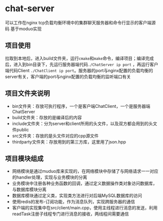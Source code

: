 # chat-server
可以工作在nginx tcp负载均衡环境中的集群聊天服务器和命令行显示的客户端源码 基于moduo实现
## 项目使用
拉取到本地后，进入build文件夹，运行`cmake`和`make`命令，编译项目；编译完成后，进入到bin目录下，先运行服务器端代码`./ChatServer ip port` ，再运行客户端代码Client
`./ChatClient ip port`。服务器的port与nginx配置的负载均衡的server有关，客户端的port与nginx配置的负载均衡的监听端口有关
## 项目文件夹说明
- bin文件夹：存放可执行程序，一个是客户端ChatClient，一个是服务器端ChatServer
- build文件夹：存放的是编译后的内容
- include文件夹：分为server和client所用的头文件，以及双方都会用到的头文件public
- src文件夹：存放的是头文件对应的cpp源文件
- thirdparty文件夹：存放用到的第三方库，这里用了json.hpp
## 项目模块组成
- 网络模块是通过muduo库来实现的，在网络模块中存储了与网络请求一一对应的handler处理，实现与业务模块的分离
- 业务模块中注册各种业务函数的回调，通过定义数据操作类对象访问数据库，与数据库模块分离
- 数据库模块通过定义类，实现类方法进行对后端MySQL数据库的访问
- 使用redis的发布-订阅功能，作为消息队列，实现跨服务器的通信
- 客户端的实现集中在src/client/main.cpp，使用主线程进行消息的发送，利用readTask注册子线程专门进行消息的接收，两线程间需要通信
